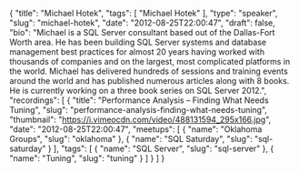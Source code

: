 {
  "title": "Michael Hotek",
  "tags": [
    "Michael Hotek"
  ],
  "type": "speaker",
  "slug": "michael-hotek",
  "date": "2012-08-25T22:00:47",
  "draft": false,
  "bio": "Michael is a SQL Server consultant based out of the Dallas-Fort Worth area. He has been building SQL Server systems and database management best practices for almost 20 years having worked with thousands of companies and on the largest, most complicated platforms in the world. Michael has delivered hundreds of sessions and training events around the world and has published numerous articles along with 8 books. He is currently working on a three book series on SQL Server 2012.",
  "recordings": [
    {
      "title": "Performance Analysis – Finding What Needs Tuning",
      "slug": "performance-analysis-finding-what-needs-tuning",
      "thumbnail": "https://i.vimeocdn.com/video/488131594_295x166.jpg",
      "date": "2012-08-25T22:00:47",
      "meetups": [
        {
          "name": "Oklahoma Groups",
          "slug": "oklahoma"
        },
        {
          "name": "SQL Saturday",
          "slug": "sql-saturday"
        }
      ],
      "tags": [
        {
          "name": "SQL Server",
          "slug": "sql-server"
        },
        {
          "name": "Tuning",
          "slug": "tuning"
        }
      ]
    }
  ]
}